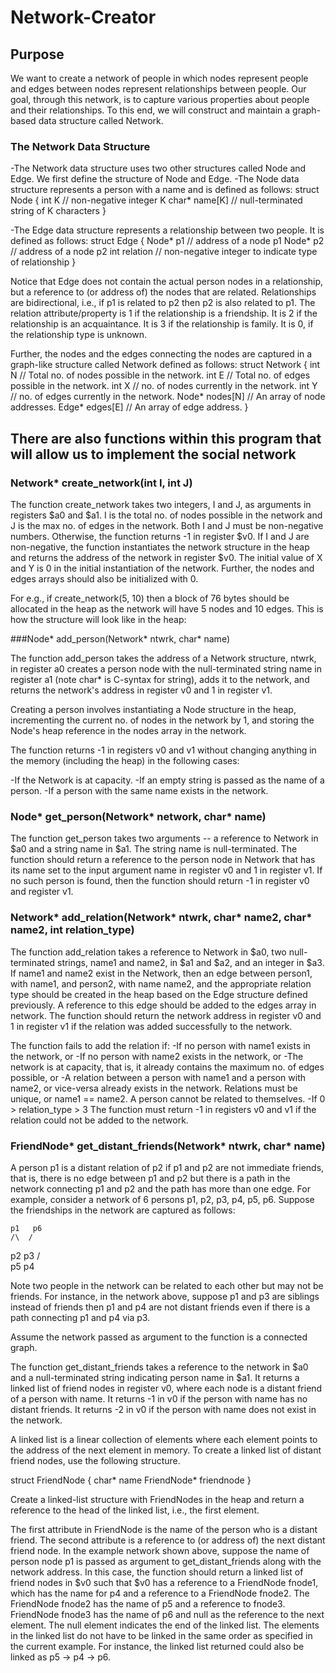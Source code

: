 # Network-Creator

## Purpose
We want to create a network of people in which nodes represent people and edges between nodes represent relationships between people. Our goal, through this network, is to capture various properties about people and their relationships. To this end, we will construct and maintain a graph-based data structure called Network.


### The Network Data Structure
-The Network data structure uses two other structures called Node and Edge. We first define the structure of Node and Edge. 
-The Node data structure represents a person with a name and is defined as follows:
struct Node {
   int K            // non-negative integer K
   char* name[K]   // null-terminated string of K characters
}

-The Edge data structure represents a relationship between two people. It is defined as follows:
struct Edge {
  Node* p1	     // address of a node p1
  Node* p2	    // address of a node p2
  int relation	// non-negative integer to indicate type of relationship
}

Notice that Edge does not contain the actual person nodes in a relationship, but a reference to (or address of) the nodes that are related. Relationships are bidirectional, i.e., if p1 is related to p2 then p2 is also related to p1. The relation attribute/property is 1 if the relationship is a friendship. It is 2 if the relationship is an acquaintance. It is 3 if the relationship is family. It is 0, if the relationship type is unknown.

Further, the nodes and the edges connecting the nodes are captured in a graph-like structure called Network defined as follows:
struct Network {
  int N            // Total no. of nodes possible in the network.
  int E            // Total no. of edges possible in the network.
  int X            // no. of nodes currently in the network.
  int Y            // no. of edges currently in the network.
  Node* nodes[N]   // An array of node addresses.
  Edge* edges[E]   // An array of edge address.
}

## There are also functions within this program that will allow us to implement the social network

### Network* create_network(int I, int J)
The function create_network takes two integers, I and J, as arguments in registers $a0 and $a1. I is the total no. of nodes possible in the network and J is the max no. of edges in the network. Both I and J must be non-negative numbers. Otherwise, the function returns -1 in register $v0. If I and J are non-negative, the function instantiates the network structure in the heap and returns the address of the network in register $v0. The initial value of X and Y is 0 in the initial instantiation of the network. Further, the nodes and edges arrays should also be initialized with 0.

For e.g., if create_network(5, 10) then a block of 76 bytes should be allocated in the heap as the network will have 5 nodes and 10 edges. This is how the structure will look like in the heap:



###Node* add_person(Network* ntwrk, char* name)

The function add_person takes the address of a Network structure, ntwrk, in register a0 creates a person node with the null-terminated string name in register a1 (note char* is C-syntax for string), adds it to the network, and returns the network's address in register v0 and 1 in register v1.

Creating a person involves instantiating a Node structure in the heap, incrementing the current no. of nodes in the network by 1, and storing the Node's heap reference in the nodes array in the network.

The function returns -1 in registers v0 and v1 without changing anything in the memory (including the heap) in the following cases:

-If the Network is at capacity.
-If an empty string is passed as the name of a person.
-If a person with the same name exists in the network.


### Node* get_person(Network* network, char* name)

The function get_person takes two arguments -- a reference to Network in $a0 and a string name in $a1. The string name is null-terminated. The function should return a reference to the person node in Network that has its name set to the input argument name in register v0 and 1 in register v1. If no such person is found, then the function should return -1 in register v0 and register v1.


 ### Network* add_relation(Network* ntwrk, char* name2, char* name2, int relation_type)

The function add_relation takes a reference to Network in $a0, two null-terminated strings, name1 and name2, in $a1 and $a2, and an integer in $a3. If name1 and name2 exist in the Network, then an edge between person1, with name1, and person2, with name name2, and the appropriate relation type should be created in the heap based on the Edge structure defined previously. A reference to this edge should be added to the edges array in network. The function should return the network address in register v0 and 1 in register v1 if the relation was added successfully to the network.

The function fails to add the relation if:
-If no person with name1 exists in the network, or
-If no person with name2 exists in the network, or
-The network is at capacity, that is, it already contains the maximum no. of edges possible, or
-A relation between a person with name1 and a person with name2, or vice-versa already exists in the network. Relations must be unique, or
name1 == name2. A person cannot be related to themselves.
-If 0 > relation_type > 3
The function must return -1 in registers v0 and v1 if the relation could not be added to the network.



### FriendNode* get_distant_friends(Network* ntwrk, char* name)

A person p1 is a distant relation of p2 if p1 and p2 are not immediate friends, that is, there is no edge between p1 and p2 but there is a path in the network connecting p1 and p2 and the path has more than one edge.  For example, consider a network of 6 persons p1, p2, p3, p4, p5, p6. Suppose the friendships in the network are captured as follows:

    p1   p6
    /\  /
  p2  p3
  /    \
p5      p4

Note two people in the network can be related to each other but may not be friends. For instance, in the network above, suppose p1 and p3 are siblings instead of friends then p1 and p4 are not distant friends even if there is a path connecting p1 and p4 via p3.

Assume the network passed as argument to the function is a connected graph.

The function get_distant_friends takes a reference to the network in $a0 and a null-terminated string indicating person name in $a1. It returns a linked list of friend nodes in register v0, where each node is a distant friend of a person with name. It returns -1 in v0 if the person with name has no distant friends. It returns -2 in v0 if the person with name does not exist in the network.

A linked list is a linear collection of elements where each element points to the address of the next element in memory. To create a linked list of distant friend nodes, use the following structure.

struct FriendNode {
  char* name
  FriendNode* friendnode
}

Create a linked-list structure with FriendNodes in the heap and return a reference to the head of the linked list, i.e., the first element.

The first attribute in FriendNode is the name of the person who is a distant friend. The second attribute is a reference to (or address of) the next distant friend node. In the example network shown above, suppose the name of person node p1 is passed as argument to get_distant_friends along with the network address. In this case, the function should return a linked list of friend nodes in $v0 such that $v0 has a reference to a FriendNode fnode1, which has the name for p4 and a reference to a FriendNode fnode2. The FriendNode fnode2 has the name of p5 and a reference to fnode3. FriendNode fnode3 has the name of p6 and null as the reference to the next element. The null element indicates the end of the linked list. The elements in the linked list do not have to be linked in the same order as specified in the current example. For instance, the linked list returned could also be linked as p5 -> p4 -> p6.




